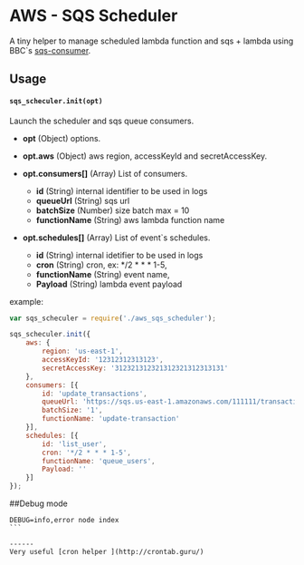 # AWS - SQS Scheduler

A tiny helper to manage scheduled lambda function and sqs + lambda using BBC`s [sqs-consumer](http://mrdoob.com/projects/code-editor/).


## Usage

#### `sqs_scheculer.init(opt)`

Launch the scheduler and sqs queue consumers.
- **opt** (Object) options.

- **opt.aws** (Object) aws region, accessKeyId and secretAccessKey.
- **opt.consumers[]** (Array) List of consumers.
	- **id** (String) internal identifier to be used in logs
	- **queueUrl** (String) sqs url
	- **batchSize** (Number) size batch max = 10
	- **functionName** (String) aws lambda function name
- **opt.schedules[]** (Array) List of event`s schedules.
	- **id** (String) internal idetifier to be used in logs
	- **cron** (String) cron, ex: */2 * * * 1-5,
	- **functionName** (String) event name,
	- **Payload** (String) lambda event payload


example:

```javascript
var sqs_scheculer = require('./aws_sqs_scheduler');

sqs_scheculer.init({
	aws: {
		region: 'us-east-1',
		accessKeyId: '12312312313123',
		secretAccessKey: '312321312321312321312313131'
	},
	consumers: [{
		id: 'update_transactions',
		queueUrl: 'https://sqs.us-east-1.amazonaws.com/111111/transactions',
		batchSize: '1',
		functionName: 'update-transaction'
	}],
	schedules: [{
		id: 'list_user',
		cron: '*/2 * * * 1-5',
		functionName: 'queue_users',
		Payload: ''
	}]
});
```

##Debug mode
````
DEBUG=info,error node index
```

------
Very useful [cron helper ](http://crontab.guru/)
